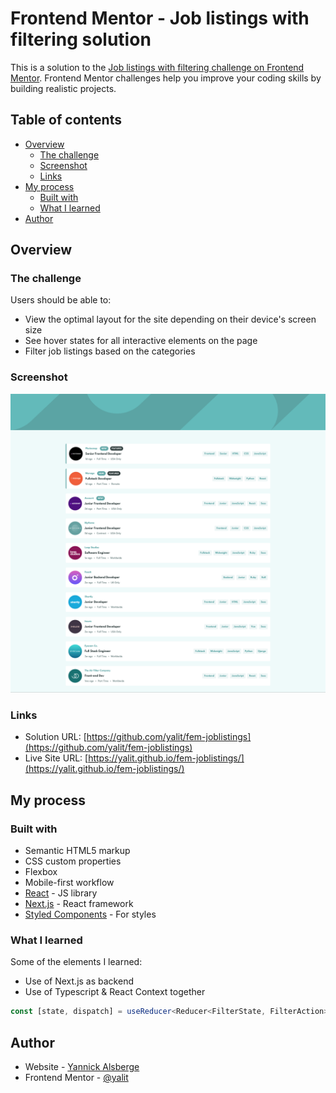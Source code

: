 # Frontend Mentor - Job listings with filtering solution

This is a solution to the [Job listings with filtering challenge on Frontend Mentor](https://www.frontendmentor.io/challenges/job-listings-with-filtering-ivstIPCt). Frontend Mentor challenges help you improve your coding skills by building realistic projects. 

## Table of contents

- [Overview](#overview)
  - [The challenge](#the-challenge)
  - [Screenshot](#screenshot)
  - [Links](#links)
- [My process](#my-process)
  - [Built with](#built-with)
  - [What I learned](#what-i-learned)
- [Author](#author)


## Overview

### The challenge

Users should be able to:

- View the optimal layout for the site depending on their device's screen size
- See hover states for all interactive elements on the page
- Filter job listings based on the categories

### Screenshot

![](./screenshot.jpg)


### Links

- Solution URL: [https://github.com/yalit/fem-joblistings](https://github.com/yalit/fem-joblistings)
- Live Site URL: [https://yalit.github.io/fem-joblistings/](https://yalit.github.io/fem-joblistings/)

## My process

### Built with

- Semantic HTML5 markup
- CSS custom properties
- Flexbox
- Mobile-first workflow
- [React](https://reactjs.org/) - JS library
- [Next.js](https://nextjs.org/) - React framework
- [Styled Components](https://styled-components.com/) - For styles

### What I learned

Some of the elements I learned:
- Use of Next.js as backend
- Use of Typescript & React Context together

```ts
const [state, dispatch] = useReducer<Reducer<FilterState, FilterAction>>(filterReducer,initialFilters);
```

## Author

- Website - [Yannick Alsberge](https://www.github.com/yalit)
- Frontend Mentor - [@yalit](https://www.frontendmentor.io/profile/yalit)

